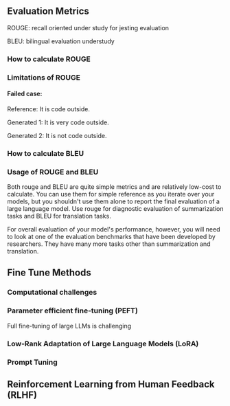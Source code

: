 ## Evaluation Metrics

ROUGE: recall oriented under study for jesting evaluation

BLEU: bilingual evaluation understudy





### How to calculate ROUGE











### Limitations of ROUGE





#### Failed case:

Reference: It is code outside.

Generated 1: It is very code outside.

Generated 2: It is not code outside.

### How to calculate BLEU





### Usage of ROUGE and BLEU

Both rouge and BLEU are quite simple metrics and are relatively low-cost to calculate. You can use them for simple reference as you iterate over your models, but you shouldn't use them alone to report the final evaluation of a large language model. Use rouge for diagnostic evaluation of summarization tasks and BLEU for translation tasks. 

For overall evaluation of your model's performance, however, you will need to look at one of the evaluation benchmarks that have been developed by researchers. They have many more tasks other than summarization and translation.

## Fine Tune Methods

### Computational challenges

### Parameter efficient fine-tuning (PEFT)  		 	 	 		

Full fine-tuning of large LLMs is challenging 



 		 	 	 		

### Low-Rank Adaptation of Large Language Models (LoRA) 







### Prompt Tuning







## Reinforcement Learning from Human Feedback (RLHF) 



